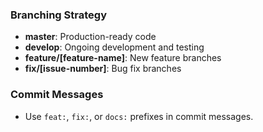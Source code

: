 ### Branching Strategy
- **master**: Production-ready code
- **develop**: Ongoing development and testing
- **feature/[feature-name]**: New feature branches
- **fix/[issue-number]**: Bug fix branches

### Commit Messages
- Use `feat:`, `fix:`, or `docs:` prefixes in commit messages.